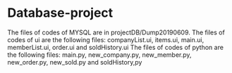 # Database-project
The files of codes of MYSQL are in projectDB/Dump20190609.
The files of codes of ui are the following files:
     companyList.ui, items.ui, main.ui, memberList.ui, order.ui and soldHistory.ui
The files of codes of python are the following files:
     main.py, new_company.py, new_member.py, new_order.py, new_sold.py and soldHistory,py
     
